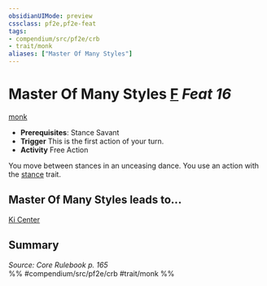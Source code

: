 ```yaml
---
obsidianUIMode: preview
cssclass: pf2e,pf2e-feat
tags:
- compendium/src/pf2e/crb
- trait/monk
aliases: ["Master Of Many Styles"]
---
```

# Master Of Many Styles  [F](chapter-9-playing-the-game.md#Actions "Free Action") *Feat 16*  
[monk](Reference/Rules/Traits/monk.md "Monk Class Trait")  

- **Prerequisites**: Stance Savant
- **Trigger** This is the first action of your turn.
- **Activity** Free Action

You move between stances in an unceasing dance. You use an action with the [stance](stance.md "Stance Combat Trait") trait.

## Master Of Many Styles leads to...

[Ki Center](ki-center-apg.md)

## Summary

*Source: Core Rulebook p. 165*  
%% #compendium/src/pf2e/crb #trait/monk %%